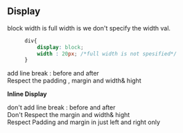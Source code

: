 ## Display


<dl>
	<dt>block width is full width is we don't specify the width val.</dt>
<dd>

```css width: 20x;
div{
	display: block;
	width : 20px; /*full width is not spesified*/
}
```
</dd>

<dt>add line break : before and after</dd>
<dt>Respect the padding , margin and width& hight</dd>



**Inline Display**
<dt>don't add line break : before and after</dd>
<dt>Don't Respect the margin and width& hight</dd>
<dt>Respect Padding and margin in just left and right only</dt>

</dl>
